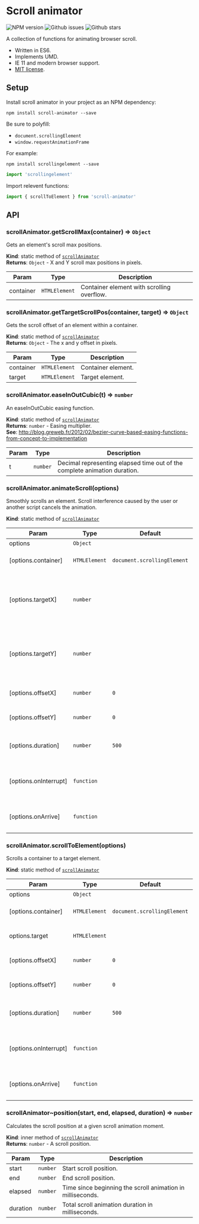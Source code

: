# Scroll animator

![NPM version](https://img.shields.io/npm/v/scroll-animator.svg?style=flat-square)
![Github issues](https://img.shields.io/github/issues/jaydenseric/scroll-animator.svg?style=flat-square)
![Github stars](https://img.shields.io/github/stars/jaydenseric/scroll-animator.svg?style=flat-square)

A collection of functions for animating browser scroll.

- Written in ES6.
- Implements UMD.
- IE 11 and modern browser support.
- [MIT license](https://en.wikipedia.org/wiki/MIT_License).

## Setup

Install scroll animator in your project as an NPM dependency:

```shell
npm install scroll-animator --save
```

Be sure to polyfill:

- `document.scrollingElement`
- `window.requestAnimationFrame`

For example:

```shell
npm install scrollingelement --save
```

```js
import 'scrollingelement'
```

Import relevent functions:

```js
import { scrollToElement } from 'scroll-animator'
```

## API

<a name="module_scrollAnimator.getScrollMax"></a>

### scrollAnimator.getScrollMax(container) ⇒ <code>Object</code>
Gets an element's scroll max positions.

**Kind**: static method of <code>[scrollAnimator](#module_scrollAnimator)</code>  
**Returns**: <code>Object</code> - X and Y scroll max positions in pixels.  

| Param | Type | Description |
| --- | --- | --- |
| container | <code>HTMLElement</code> | Container element with scrolling overflow. |

<a name="module_scrollAnimator.getTargetScrollPos"></a>

### scrollAnimator.getTargetScrollPos(container, target) ⇒ <code>Object</code>
Gets the scroll offset of an element within a container.

**Kind**: static method of <code>[scrollAnimator](#module_scrollAnimator)</code>  
**Returns**: <code>Object</code> - The x and y offset in pixels.  

| Param | Type | Description |
| --- | --- | --- |
| container | <code>HTMLElement</code> | Container element. |
| target | <code>HTMLElement</code> | Target element. |

<a name="module_scrollAnimator.easeInOutCubic"></a>

### scrollAnimator.easeInOutCubic(t) ⇒ <code>number</code>
An easeInOutCubic easing function.

**Kind**: static method of <code>[scrollAnimator](#module_scrollAnimator)</code>  
**Returns**: <code>number</code> - Easing multiplier.  
**See**: http://blog.greweb.fr/2012/02/bezier-curve-based-easing-functions-from-concept-to-implementation  

| Param | Type | Description |
| --- | --- | --- |
| t | <code>number</code> | Decimal representing elapsed time out of the complete animation duration. |

<a name="module_scrollAnimator.animateScroll"></a>

### scrollAnimator.animateScroll(options)
Smoothly scrolls an element. Scroll interference caused by the user or another script cancels the animation.

**Kind**: static method of <code>[scrollAnimator](#module_scrollAnimator)</code>  

| Param | Type | Default | Description |
| --- | --- | --- | --- |
| options | <code>Object</code> |  | Options. |
| [options.container] | <code>HTMLElement</code> | <code>document.scrollingElement</code> | Container element to scroll. |
| [options.targetX] | <code>number</code> |  | Target X position within the container, defaulting to the current position. |
| [options.targetY] | <code>number</code> |  | Target Y position within the container, defaulting to the current position. |
| [options.offsetX] | <code>number</code> | <code>0</code> | Target X position offset. |
| [options.offsetY] | <code>number</code> | <code>0</code> | Target Y position offset. |
| [options.duration] | <code>number</code> | <code>500</code> | Total scroll animation duration in milliseconds. |
| [options.onInterrupt] | <code>function</code> |  | Callback to run if the scroll animation is interrupted. |
| [options.onArrive] | <code>function</code> |  | Callback to run after scrolling to the target. |

<a name="module_scrollAnimator.scrollToElement"></a>

### scrollAnimator.scrollToElement(options)
Scrolls a container to a target element.

**Kind**: static method of <code>[scrollAnimator](#module_scrollAnimator)</code>  

| Param | Type | Default | Description |
| --- | --- | --- | --- |
| options | <code>Object</code> |  | Options. |
| [options.container] | <code>HTMLElement</code> | <code>document.scrollingElement</code> | Container element to scroll. |
| options.target | <code>HTMLElement</code> |  | Target element to scroll to. |
| [options.offsetX] | <code>number</code> | <code>0</code> | Target X position offset. |
| [options.offsetY] | <code>number</code> | <code>0</code> | Target Y position offset. |
| [options.duration] | <code>number</code> | <code>500</code> | Total scroll animation duration in milliseconds. |
| [options.onInterrupt] | <code>function</code> |  | Callback to run if the scroll animation is interrupted. |
| [options.onArrive] | <code>function</code> |  | Callback to run after scrolling to the target. |

<a name="module_scrollAnimator..position"></a>

### scrollAnimator~position(start, end, elapsed, duration) ⇒ <code>number</code>
Calculates the scroll position at a given scroll animation moment.

**Kind**: inner method of <code>[scrollAnimator](#module_scrollAnimator)</code>  
**Returns**: <code>number</code> - A scroll position.  

| Param | Type | Description |
| --- | --- | --- |
| start | <code>number</code> | Start scroll position. |
| end | <code>number</code> | End scroll position. |
| elapsed | <code>number</code> | Time since beginning the scroll animation in milliseconds. |
| duration | <code>number</code> | Total scroll animation duration in milliseconds. |

